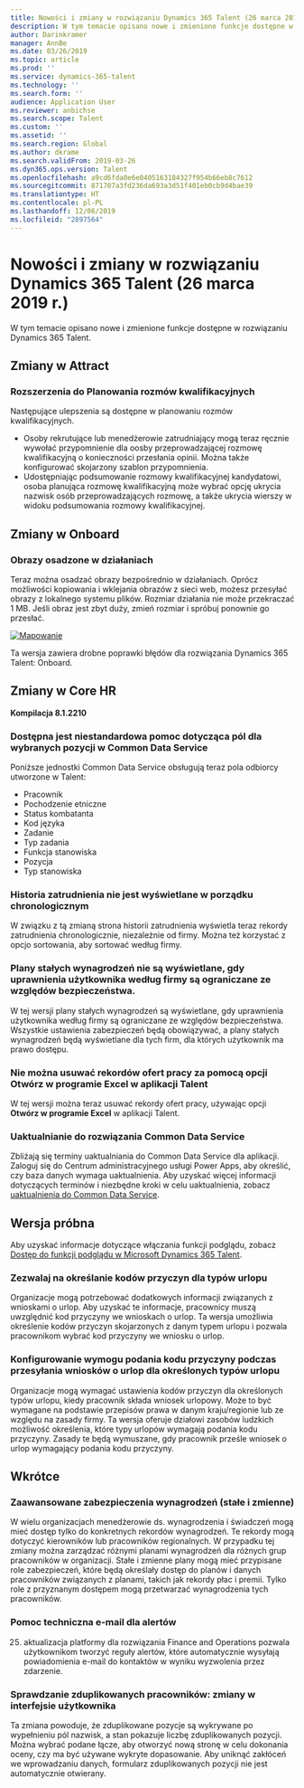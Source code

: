 ```yaml
---
title: Nowości i zmiany w rozwiązaniu Dynamics 365 Talent (26 marca 2019 r.)
description: W tym temacie opisano nowe i zmienione funkcje dostępne w rozwiązaniu Microsoft Dynamics 365 Talent.
author: Darinkramer
manager: AnnBe
ms.date: 03/26/2019
ms.topic: article
ms.prod: ''
ms.service: dynamics-365-talent
ms.technology: ''
ms.search.form: ''
audience: Application User
ms.reviewer: anbichse
ms.search.scope: Talent
ms.custom: ''
ms.assetid: ''
ms.search.region: Global
ms.author: dkrame
ms.search.validFrom: 2019-03-26
ms.dyn365.ops.version: Talent
ms.openlocfilehash: a9cd6fda0e6e0405163184327f954b66eb8c7612
ms.sourcegitcommit: 871707a3fd236da693a3d51f401eb0cb9d4bae39
ms.translationtype: HT
ms.contentlocale: pl-PL
ms.lasthandoff: 12/06/2019
ms.locfileid: "2897564"
---
```

# <a name="whats-new-or-changed-in-dynamics-365-talent-march-26-2019"></a>Nowości i zmiany w rozwiązaniu Dynamics 365 Talent (26 marca 2019 r.)

W tym temacie opisano nowe i zmienione funkcje dostępne w rozwiązaniu Dynamics 365 Talent.

## <a name="changes-in-attract"></a>Zmiany w Attract

### <a name="enhancements-to-interview-scheduling"></a>Rozszerzenia do Planowania rozmów kwalifikacyjnych
Następujące ulepszenia są dostępne w planowaniu rozmów kwalifikacyjnych.

- Osoby rekrutujące lub menedżerowie zatrudniający mogą teraz ręcznie wywołać przypomnienie dla oosby przeprowadzającej rozmowę kwalifikacyjną o konieczności przesłania opinii. Można także konfigurować skojarzony szablon przypomnienia.
- Udostępniając podsumowanie rozmowy kwalifikacyjnej kandydatowi, osoba planująca rozmowę kwalifikacyjną może wybrać opcję ukrycia nazwisk osób przeprowadzających rozmowę, a także ukrycia wierszy w widoku podsumowania rozmowy kwalifikacyjnej.

## <a name="changes-in-onboard"></a>Zmiany w Onboard

### <a name="embedded-images-in-activities"></a>Obrazy osadzone w działaniach
Teraz można osadzać obrazy bezpośrednio w działaniach. Oprócz możliwości kopiowania i wklejania obrazów z sieci web, możesz przesyłać obrazy z lokalnego systemu plików. Rozmiar działania nie może przekraczać 1 MB. Jeśli obraz jest zbyt duży, zmień rozmiar i spróbuj ponownie go przesłać.

[![Mapowanie](./media/embedimages.png)](./media/embedimages.png)

Ta wersja zawiera drobne poprawki błędów dla rozwiązania Dynamics 365 Talent: Onboard.

## <a name="changes-in-core-hr"></a>Zmiany w Core HR
**Kompilacja 8.1.2210**

### <a name="custom-field-support-available-for-select-entities-in-common-data-service"></a>Dostępna jest niestandardowa pomoc dotycząca pól dla wybranych pozycji w Common Data Service 

Poniższe jednostki Common Data Service obsługują teraz pola odbiorcy utworzone w Talent:

- Pracownik
- Pochodzenie etniczne
- Status kombatanta
- Kod języka
- Zadanie
- Typ zadania
- Funkcja stanowiska
- Pozycja
- Typ stanowiska
 
### <a name="employment-history-not-displayed-chronologically"></a>Historia zatrudnienia nie jest wyświetlane w porządku chronologicznym
W związku z tą zmianą strona historii zatrudnienia wyświetla teraz rekordy zatrudnienia chronologicznie, niezależnie od firmy. Można też korzystać z opcjo sortowania, aby sortować według firmy.

### <a name="fixed-compensation-plans-dont-appear-when-restricting-user-by-company-in-security"></a>Plany stałych wynagrodzeń nie są wyświetlane, gdy uprawnienia użytkownika według firmy są ograniczane ze względów bezpieczeństwa.
W tej wersji plany stałych wynagrodzeń są wyświetlane, gdy uprawnienia użytkownika według firmy są ograniczane ze względów bezpieczeństwa. Wszystkie ustawienia zabezpieczeń będą obowiązywać, a plany stałych wynagrodzeń będą wyświetlane dla tych firm, dla których użytkownik ma prawo dostępu. 

### <a name="cant-delete-job-records-using-open-in-excel-option-in-talent"></a>Nie można usuwać rekordów ofert pracy za pomocą opcji Otwórz w programie Excel w aplikacji Talent
W tej wersji można teraz usuwać rekordy ofert pracy, używając opcji **Otwórz w programie Excel** w aplikacji Talent.

### <a name="upgrade-to-common-data-service"></a>Uaktualnianie do rozwiązania Common Data Service
Zbliżają się terminy uaktualniania do Common Data Service dla aplikacji. Zaloguj się do Centrum administracyjnego usługi Power Apps, aby określić, czy baza danych wymaga uaktualnienia. Aby uzyskać więcej informacji dotyczących terminów i niezbędne kroki w celu uaktualnienia, zobacz [uaktualnienia do Common Data Service](https://docs.microsoft.com/common-data-service/upgradecds/introduction-upgrade-cds).

## <a name="in-preview"></a>Wersja próbna

Aby uzyskać informacje dotyczące włączania funkcji podglądu, zobacz [Dostęp do funkcji podglądu w Microsoft Dynamics 365 Talent](./access-preview-feature.md).

### <a name="allow-reason-codes-to-be-specified-on-leave-types"></a>Zezwalaj na określanie kodów przyczyn dla typów urlopu
Organizacje mogą potrzebować dodatkowych informacji związanych z wnioskami o urlop. Aby uzyskać te informacje, pracownicy muszą uwzględnić kod przyczyny we wnioskach o urlop. Ta wersja umożliwia określenie kodów przyczyn skojarzonych z danym typem urlopu i pozwala pracownikom wybrać kod przyczyny we wniosku o urlop.

### <a name="configure-reason-codes-to-be-required-when-submitting-time-off-for-certain-leave-types"></a>Konfigurowanie wymogu podania kodu przyczyny podczas przesyłania wniosków o urlop dla określonych typów urlopu
Organizacje mogą wymagać ustawienia kodów przyczyn dla określonych typów urlopu, kiedy pracownik składa wniosek urlopowy. Może to być wymagane na podstawie przepisów prawa w danym kraju/regionie lub ze względu na zasady firmy. Ta wersja oferuje działowi zasobów ludzkich możliwość określenia, które typy urlopów wymagają podania kodu przyczyny. Zasady te będą wymuszane, gdy pracownik prześle wniosek o urlop wymagający podania kodu przyczyny.

## <a name="coming-soon"></a>Wkrótce

###  <a name="advanced-compensation-security-fixed-and-variable"></a>Zaawansowane zabezpieczenia wynagrodzeń (stałe i zmienne)
W wielu organizacjach menedżerowie ds. wynagrodzenia i świadczeń mogą mieć dostęp tylko do konkretnych rekordów wynagrodzeń. Te rekordy mogą dotyczyć kierowników lub pracowników regionalnych. W przypadku tej zmiany można zarządzać różnymi planami wynagrodzeń dla różnych grup pracowników w organizacji. Stałe i zmienne plany mogą mieć przypisane role zabezpieczeń, które będą określały dostęp do planów i danych pracowników związanych z planami, takich jak rekordy płac i premii. Tylko role z przyznanym dostępem mogą przetwarzać wynagrodzenia tych pracowników.

###  <a name="email-support-for-alerts"></a>Pomoc techniczna e-mail dla alertów
25. aktualizacja platformy dla rozwiązania Finance and Operations pozwala użytkownikom tworzyć reguły alertów, które automatycznie wysyłają powiadomienia e-mail do kontaktów w wyniku wyzwolenia przez zdarzenie. 

### <a name="duplicate-employee-checks-user-interface-changes"></a>Sprawdzanie zduplikowanych pracowników: zmiany w interfejsie użytkownika
Ta zmiana powoduje, że zduplikowane pozycje są wykrywane po wypełnieniu pól nazwisk, a stan pokazuje liczbę zduplikowanych pozycji. Można wybrać podane łącze, aby otworzyć nową stronę w celu dokonania oceny, czy ma być używane wykryte dopasowanie. Aby uniknąć zakłóceń we wprowadzaniu danych, formularz zduplikowanych pozycji nie jest automatycznie otwierany.
